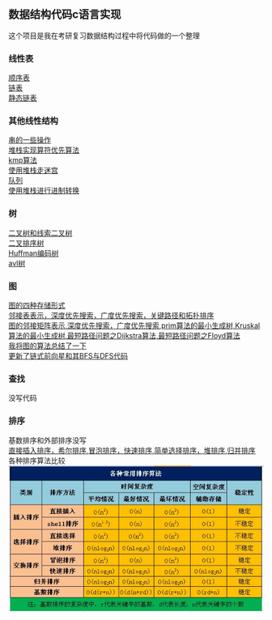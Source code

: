 ## 数据结构代码c语言实现
这个项目是我在考研复习数据结构过程中将代码做的一个整理<br>
### 线性表
[顺序表](https://github.com/hao297531173/DataStructCode_c/blob/master/%E7%BA%BF%E6%80%A7%E8%A1%A8/orderedList.h)<br>
[链表](https://github.com/hao297531173/DataStructCode_c/blob/master/%E7%BA%BF%E6%80%A7%E8%A1%A8/LinkedList.h)<br>
[静态链表](https://github.com/hao297531173/DataStructCode_c/blob/master/%E7%BA%BF%E6%80%A7%E8%A1%A8/staticLinkedList.h)<br>
### 其他线性结构
[串的一些操作](https://github.com/hao297531173/DataStructCode_c/blob/master/%E6%A0%88%EF%BC%8C%E9%98%9F%E5%88%97%E5%92%8C%E4%B8%B2/HString.h)<br>
[堆栈实现算符优先算法](https://github.com/hao297531173/DataStructCode_c/blob/master/%E6%A0%88%EF%BC%8C%E9%98%9F%E5%88%97%E5%92%8C%E4%B8%B2/OPfirst.cpp)<br>
[kmp算法](https://github.com/hao297531173/DataStructCode_c/blob/master/%E6%A0%88%EF%BC%8C%E9%98%9F%E5%88%97%E5%92%8C%E4%B8%B2/kmp.c)<br>
[使用堆栈走迷宫](https://github.com/hao297531173/DataStructCode_c/blob/master/%E6%A0%88%EF%BC%8C%E9%98%9F%E5%88%97%E5%92%8C%E4%B8%B2/maze.c)<br>
[队列](https://github.com/hao297531173/DataStructCode_c/blob/master/%E6%A0%88%EF%BC%8C%E9%98%9F%E5%88%97%E5%92%8C%E4%B8%B2/queue.h)<br>
[使用堆栈进行进制转换](https://github.com/hao297531173/DataStructCode_c/blob/master/%E6%A0%88%EF%BC%8C%E9%98%9F%E5%88%97%E5%92%8C%E4%B8%B2/transformation.c)<br>
### 树
[二叉树和线索二叉树](https://github.com/hao297531173/DataStructCode_c/blob/master/%E6%A0%91/BiTree.h)<br>
[二叉排序树](https://github.com/hao297531173/DataStructCode_c/blob/master/%E6%A0%91/BinarySortTree.cpp)<br>
[Huffman编码树](https://github.com/hao297531173/DataStructCode_c/blob/master/%E6%A0%91/Huffman.cpp)<br>
[avl树](https://github.com/hao297531173/DataStructCode_c/blob/master/%E6%A0%91/avl.h)<br>
### 图
[图的四种存储形式](https://github.com/hao297531173/DataStructCode_c/blob/master/%E5%9B%BE/Graph.h)<br>
[邻接表表示，深度优先搜索，广度优先搜索，关键路径和拓扑排序](https://github.com/hao297531173/DataStructCode_c/blob/master/%E5%9B%BE/AdjGraph.c)<br>
[图的邻接矩阵表示,深度优先搜索，广度优先搜索,prim算法的最小生成树,Kruskal算法的最小生成树,最短路径问题之Dijkstra算法,最短路径问题之Floyd算法](https://github.com/hao297531173/DataStructCode_c/blob/master/%E5%9B%BE/MGraph.c)<br>
[我将图的算法总结了一下](https://blog.csdn.net/haohulala/article/category/9093084)<br>
[更新了链式前向星和其BFS与DFS代码](https://github.com/hao297531173/DataStructCode_c/blob/master/%E5%9B%BE/%E9%93%BE%E5%BC%8F%E5%89%8D%E5%90%91%E6%98%9F.cpp)<br>
### 查找
没写代码<br>
### 排序
基数排序和外部排序没写<br>
[直接插入排序，希尔排序,冒泡排序，快速排序,简单选择排序，堆排序,归并排序](https://github.com/hao297531173/DataStructCode_c/blob/master/%E6%8E%92%E5%BA%8F/sort.h)<br>
各种排序算法比较<br>
![](https://github.com/hao297531173/DataStructCode_c/blob/master/%E6%8E%92%E5%BA%8F/%E5%90%84%E7%A7%8D%E6%8E%92%E5%BA%8F%E7%AE%97%E6%B3%95%E6%AF%94%E8%BE%83.png)
